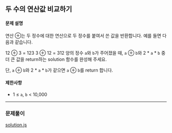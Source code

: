 ## 두 수의 연산값 비교하기

#### 문제 설명
연산 ⊕는 두 정수에 대한 연산으로 두 정수를 붙여서 쓴 값을 반환합니다. 예를 들면 다음과 같습니다.

12 ⊕ 3 = 123
3 ⊕ 12 = 312
양의 정수 `a`와 `b`가 주어졌을 때, `a` ⊕ `b`와 2 * `a` * `b` 중 더 큰 값을 return하는 solution 함수를 완성해 주세요.

단, `a` ⊕ `b`와 2 * `a` * `b`가 같으면 `a` ⊕ `b`를 return 합니다.

#### 제한사항
- 1 ≤ `a`, `b` < 10,000

***

### 문제풀이

[solution.js](./solution.js)